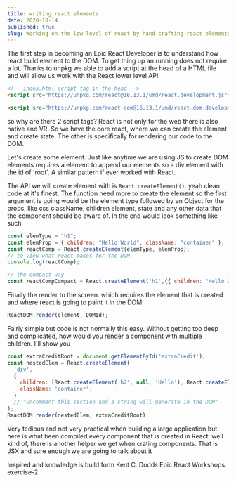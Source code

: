 ```yaml
---
title: writing react elements
date: 2020-10-14
published: true
slug: Working on the low level of react by hand crafting react elements.
---
```


The first step in becoming an Epic React Developer is to understand how react build element to the DOM. To get thing up an running does not require a lot. Thanks to unpkg we able to add a script at the head of a HTML file and will allow us work with the React lower level API.

```html
<!-- index.html script tag in the head -->
<script src="https://unpkg.com/react@16.13.1/umd/react.development.js"></script>

<script src="https://unpkg.com/react-dom@16.13.1/umd/react-dom.development.js"></script>
```

so why are there 2 script tags? React is not only for the web there is also native and VR. So we have the core react, where we can create the element and create state. The other is specifically for rendering our code to the DOM.

Let's create some element. Just like anytime we are using JS to create DOM elements requires a element to append our elements so a div element with the id of 'root'. A similar pattern if ever worked with React.

The API we will create element with is `React.createElement()`. yeah clean code at it's finest. The function need more to create the element so the first argument is going would be the element type followed by an Object for the props, like css className, children element, state and any other data that the component should be aware of. In the end would look something like such

```js
const elemType = "h1";
const elemProp = { children: "Hello World", className: "container" };
const reactComp = React.createElement(elemType, elemProp);
// to view what react makes for the DOM
console.log(reactComp);

// the compact way
const reactCompCompact = React.createElement('h1',{{ children: "Hello World", className: "container" })
```

Finally the render to the screen. which requires the element that is created and where react is going to paint it in the DOM.

```js
ReactDOM.render(element, DOMId);
```

Fairly simple but code is not normally this easy. Without getting too deep and complicated, how would you render a component with multiple children. I'll show you

```js
const extraCreditRoot = document.getElementById('extraCredit');
const nestedElem = React.createElement(
  'div',
  {
    children: [React.createElement('h2', null, 'Hello'), React.createElement('h3', null, 'Nested'), React.createElement('h4', null, 'Element')],
    className: 'container',
  }
  // "Uncomment this section and a string will generate in the DOM"
);
ReactDOM.render(nestedElem, extraCreditRoot);
```

Very tedious and not very practical when building a large application but here is what been compiled every component that is created in React. well kind of, there is another helper we get when crating components. That is JSX and sure enough we are going to talk about it

Inspired and knowledge is build form Kent C. Dodds Epic React Workshops. exercise-2
